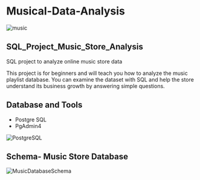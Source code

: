 # Musical-Data-Analysis
![music](https://github.com/user-attachments/assets/99686f68-40b5-4509-bc08-38032e531c13) 


## SQL_Project_Music_Store_Analysis
SQL project to analyze online music store data

This project is for beginners and will teach you how to analyze the music playlist database. You can examine the dataset with SQL and help the store understand its business growth by answering simple questions.
## Database and Tools
* Postgre SQL
* PgAdmin4

![PostgreSQL](https://github.com/user-attachments/assets/523e21f2-c350-4015-91a3-1902b8753ca8)


## Schema- Music Store Database  
![MusicDatabaseSchema](https://github.com/user-attachments/assets/672cccb6-3706-41d1-ba9a-29fcbb7290aa)
